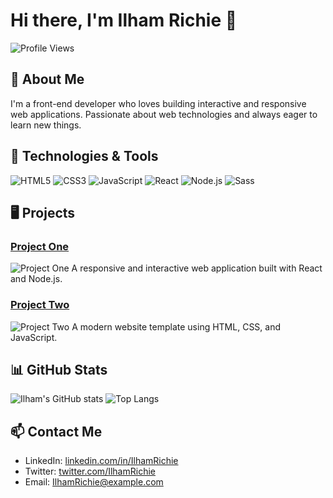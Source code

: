 # Hi there, I'm Ilham Richie 👋

![Profile Views](https://komarev.com/ghpvc/?username=IlhamRichie&color=blueviolet)

## 🚀 About Me
I'm a front-end developer who loves building interactive and responsive web applications. Passionate about web technologies and always eager to learn new things.

## 🔧 Technologies & Tools
![HTML5](https://img.shields.io/badge/-HTML5-E34F26?style=flat-square&logo=html5&logoColor=white)
![CSS3](https://img.shields.io/badge/-CSS3-1572B6?style=flat-square&logo=css3)
![JavaScript](https://img.shields.io/badge/-JavaScript-F7DF1E?style=flat-square&logo=javascript&logoColor=black)
![React](https://img.shields.io/badge/-React-61DAFB?style=flat-square&logo=react&logoColor=black)
![Node.js](https://img.shields.io/badge/-Node.js-339933?style=flat-square&logo=node.js&logoColor=white)
![Sass](https://img.shields.io/badge/-Sass-CC6699?style=flat-square&logo=sass&logoColor=white)

## 🖥️ Projects
### [Project One](https://github.com/IlhamRichie/project-one)
![Project One](https://raw.githubusercontent.com/IlhamRichie/project-one/main/demo.gif)
A responsive and interactive web application built with React and Node.js.

### [Project Two](https://github.com/IlhamRichie/project-two)
![Project Two](https://raw.githubusercontent.com/IlhamRichie/project-two/main/demo.gif)
A modern website template using HTML, CSS, and JavaScript.

## 📊 GitHub Stats
![Ilham's GitHub stats](https://github-readme-stats.vercel.app/api?username=IlhamRichie&show_icons=true&theme=radical)
![Top Langs](https://github-readme-stats.vercel.app/api/top-langs/?username=IlhamRichie&layout=compact&theme=radical)

## 📫 Contact Me
- LinkedIn: [linkedin.com/in/IlhamRichie](https://linkedin.com/in/IlhamRichie)
- Twitter: [twitter.com/IlhamRichie](https://twitter.com/IlhamRichie)
- Email: [IlhamRichie@example.com](mailto:IlhamRichie@example.com)
